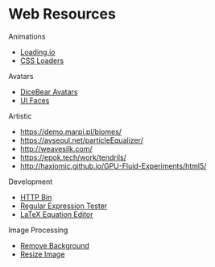 # Web Resources

Animations
* [Loading.io](https://loading.io/)
* [CSS Loaders](https://loading.io/css/)

Avatars
* [DiceBear Avatars](https://avatars.dicebear.com/)
* [UI Faces](https://www.uifaces.co/)

Artistic
* https://demo.marpi.pl/biomes/
* https://avseoul.net/particleEqualizer/
* http://weavesilk.com/
* https://epok.tech/work/tendrils/
* http://haxiomic.github.io/GPU-Fluid-Experiments/html5/

Development
* [HTTP Bin](https://httpbin.org/)
* [Regular Expression Tester](https://regex101.com/)
* [LaTeX Equation Editor](https://editor.codecogs.com/)

Image Processing
* [Remove Background](https://www.remove.bg/)
* [Resize Image](https://resizeimage.net/)
